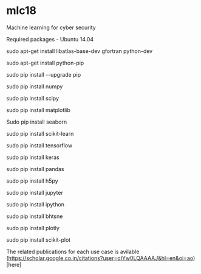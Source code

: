 # mlc18

Machine learning for cyber security

Required packages - Ubuntu 14.04

sudo apt-get install libatlas-base-dev gfortran python-dev

sudo apt-get install python-pip

sudo pip install --upgrade pip

sudo pip install numpy

sudo pip install scipy

sudo pip install matplotlib

Sudo pip install seaborn

sudo pip install scikit-learn

sudo pip install tensorflow

sudo pip install keras

sudo pip install pandas

sudo pip install h5py

sudo pip install jupyter

sudo pip install ipython

sudo pip install bhtsne

sudo pip install plotly

sudo pip install scikit-plot

The related publications for each use case is avilable (https://scholar.google.co.in/citations?user=oIYw0LQAAAAJ&hl=en&oi=ao)[here]
